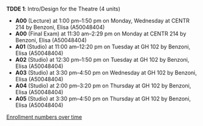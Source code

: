 **TDDE 1**: Intro/Design for the Theatre (4 units)

- **A00** (Lecture) at 1:00 pm–1:50 pm on Monday, Wednesday at CENTR 214 by Benzoni, Elisa (A50048404)
- **A00** (Final Exam) at 11:30 am–2:29 pm on Monday at CENTR 214 by Benzoni, Elisa (A50048404)
- **A01** (Studio) at 11:00 am–12:20 pm on Tuesday at GH 102 by Benzoni, Elisa (A50048404)
- **A02** (Studio) at 12:30 pm–1:50 pm on Tuesday at GH 102 by Benzoni, Elisa (A50048404)
- **A03** (Studio) at 3:30 pm–4:50 pm on Wednesday at GH 102 by Benzoni, Elisa (A50048404)
- **A04** (Studio) at 2:00 pm–3:20 pm on Thursday at GH 102 by Benzoni, Elisa (A50048404)
- **A05** (Studio) at 3:30 pm–4:50 pm on Thursday at GH 102 by Benzoni, Elisa (A50048404)

[Enrollment numbers over time](./TDDE1.tsv)

